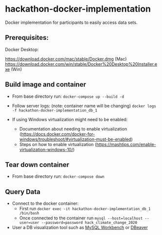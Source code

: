 # hackathon-docker-implementation
Docker implementation for participants to easily access data sets.

## Prerequisites:

Docker Desktop:

https://download.docker.com/mac/stable/Docker.dmg (Mac)  
https://download.docker.com/win/stable/Docker%20Desktop%20Installer.exe (Win)

## Build image and container
* From base directory run:
`docker-compose up --build -d`

* Follow server logs: (note: container name will be changing)
`docker logs -f hackathon-docker-implementation_db_1`

* If using Windows virtualization might need to be enabled:
    * Documentation about needing to enable virtualization (https://docs.docker.com/docker-for-windows/troubleshoot/#virtualization-must-be-enabled)
    * Steps on how to enable virtualization (https://mashtips.com/enable-virtualization-windows-10/)

## Tear down container
* From base directory run:
`docker-compose down`

## Query Data
* Connect to the docker container:
  * First run `docker exec -it hackathon-docker-implementation_db_1 /bin/bash`
  * Once connected to the container run `mysql --host=localhost --user=user --password=password hack_climate_change_2020`
* User a DB visualization tool such as [MySQL Workbench](https://www.mysql.com/products/workbench/) or [DBeaver](https://dbeaver.io/download/)
